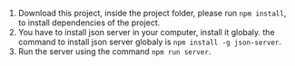 1. Download this project, inside the project folder, please run `npm install`, to install dependencies of the project.
2. You have to install json server in your computer, install it globaly. the command to install json server globaly is `npm install -g json-server`.
3. Run the server using the command `npm run server`.
